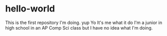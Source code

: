 # hello-world
This is the first repository I'm doing. yup
Yo
It's me
what it do
I'm a junior in high school in an AP Comp Sci class but I have no idea what I'm doing.
